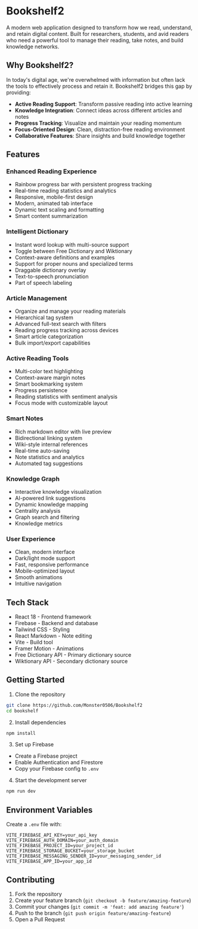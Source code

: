 # Bookshelf2

A modern web application designed to transform how we read, understand, and retain digital content. Built for researchers, students, and avid readers who need a powerful tool to manage their reading, take notes, and build knowledge networks.

## Why Bookshelf2?

In today's digital age, we're overwhelmed with information but often lack the tools to effectively process and retain it. Bookshelf2 bridges this gap by providing:

- **Active Reading Support**: Transform passive reading into active learning
- **Knowledge Integration**: Connect ideas across different articles and notes
- **Progress Tracking**: Visualize and maintain your reading momentum
- **Focus-Oriented Design**: Clean, distraction-free reading environment
- **Collaborative Features**: Share insights and build knowledge together

## Features

### Enhanced Reading Experience

- Rainbow progress bar with persistent progress tracking
- Real-time reading statistics and analytics
- Responsive, mobile-first design
- Modern, animated tab interface
- Dynamic text scaling and formatting
- Smart content summarization

### Intelligent Dictionary

- Instant word lookup with multi-source support
- Toggle between Free Dictionary and Wiktionary
- Context-aware definitions and examples
- Support for proper nouns and specialized terms
- Draggable dictionary overlay
- Text-to-speech pronunciation
- Part of speech labeling

### Article Management

- Organize and manage your reading materials
- Hierarchical tag system
- Advanced full-text search with filters
- Reading progress tracking across devices
- Smart article categorization
- Bulk import/export capabilities

### Active Reading Tools

- Multi-color text highlighting
- Context-aware margin notes
- Smart bookmarking system
- Progress persistence
- Reading statistics with sentiment analysis
- Focus mode with customizable layout

### Smart Notes

- Rich markdown editor with live preview
- Bidirectional linking system
- Wiki-style internal references
- Real-time auto-saving
- Note statistics and analytics
- Automated tag suggestions

### Knowledge Graph

- Interactive knowledge visualization
- AI-powered link suggestions
- Dynamic knowledge mapping
- Centrality analysis
- Graph search and filtering
- Knowledge metrics

### User Experience

- Clean, modern interface
- Dark/light mode support
- Fast, responsive performance
- Mobile-optimized layout
- Smooth animations
- Intuitive navigation

## Tech Stack

- React 18 - Frontend framework
- Firebase - Backend and database
- Tailwind CSS - Styling
- React Markdown - Note editing
- Vite - Build tool
- Framer Motion - Animations
- Free Dictionary API - Primary dictionary source
- Wiktionary API - Secondary dictionary source

## Getting Started

1. Clone the repository

```bash
git clone https://github.com/Monster0506/Bookshelf2
cd bookshelf
```

2. Install dependencies

```bash
npm install
```

3. Set up Firebase

- Create a Firebase project
- Enable Authentication and Firestore
- Copy your Firebase config to `.env`

4. Start the development server

```bash
npm run dev
```

## Environment Variables

Create a `.env` file with:

```env
VITE_FIREBASE_API_KEY=your_api_key
VITE_FIREBASE_AUTH_DOMAIN=your_auth_domain
VITE_FIREBASE_PROJECT_ID=your_project_id
VITE_FIREBASE_STORAGE_BUCKET=your_storage_bucket
VITE_FIREBASE_MESSAGING_SENDER_ID=your_messaging_sender_id
VITE_FIREBASE_APP_ID=your_app_id
```

## Contributing

1. Fork the repository
2. Create your feature branch (`git checkout -b feature/amazing-feature`)
3. Commit your changes (`git commit -m 'feat: add amazing feature'`)
4. Push to the branch (`git push origin feature/amazing-feature`)
5. Open a Pull Request
